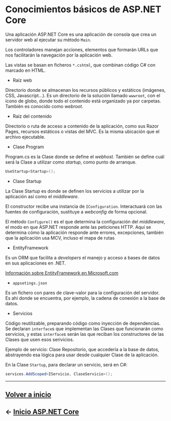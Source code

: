 # Conocimientos básicos de ASP.NET Core

Una aplicación ASP.NET Core es una aplicación de consola que crea un servidor web al ejecutar su método `Main`.

Los controladores manejan acciones, elementos que formarán URLs que nos facilitarán la navegación por la aplicación web.

Las vistas se basan en ficheros `*.cshtml`, que combinan código C# con marcado en HTML.

* Raíz web

Directorio donde se almacenan los recursos públicos y estáticos (imágenes, CSS, Javascript...). Es un directorio de la solución llamado `wwwroot`, con el icono de globo, donde todo el contenido está organizado ya por carpetas. También es conocido como _webroot_.

* Raíz del contenido

Directorio o ruta de acceso a contenido de la aplicación, como sus Razor Pages, recursos estáticos o vistas del MVC. Es la misma ubicación que el archivo ejecutable.

* Clase Program

Program.cs es la Clase donde se define el _webhost_. También se define cuál será la Clase a utilizar como _startup_, como punto de arranque.

```cs
UseStartup<Startup>();
```

* Clase Startup

La Clase Startup es donde se definen los servicios a utilizar por la aplicación así como el _middleware_.

El constructor recibe una instancia de `IConfiguration`. Interactuará con las fuentes de configuración, sustituye a _webconfig_ de forma opcional.

El método `Configure()` es el que determina la configuración del _middleware_, el modo en que ASP.NET responde ante las peticiones HTTP. Aquí se determina cómo la aplicación responde ante errores, excepciones, también que la aplicación usa MCV, incluso el mapa de rutas

* EntityFramework

Es un ORM que facilita a _developers_ el manejo y acceso a bases de datos en sus aplicaciones en .NET.

[Información sobre EntityFramework en Microsoft.com](https://docs.microsoft.com/es-es/dotnet/framework/data/adonet/ef/overview)

* `appsetings.json`

Es un fichero con pares de clave-valor para la configuración del servidor. Es ahí donde se encuentra, por ejemplo, la cadena de conexión a la base de datos.

* Servicios

Código reutilizable, preparando código como inyección de dependencias. Se declaran `interface`s que implementan las Clases que funcionarán como servicios, y estas `interface`s serán las que reciban los constructores de las Clases que usen esos serivicios.

Ejemplo de servicio: Clase Repositorio, que accedería a la base de datos, abstrayendo esa lógica para usar desde cualquier Clase de la aplicación.

En la Clase `Startup`, para declarar un servicio, será en C#:

```cs
services.AddScoped<IServicio, ClaseServicio>();
```

---

## [Volver a inicio](../README.md)

## ← [Inicio ASP.NET Core](intro.md)
